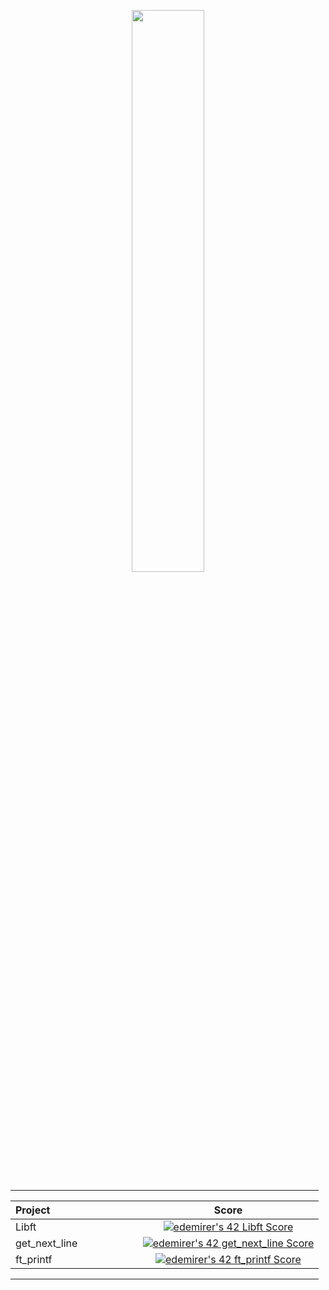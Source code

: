 <p align="center">
<p align="center">
<p align="center">
    <a href="https://profile.intra.42.fr/users/edemirer">
        <img width="48%" 
    src="[![edemirer's 42 stats](https://badge42.vercel.app/api/v2/clkebdejz003008ld0988unau/stats?cursusId=21&coalitionId=359)](https://github.com/JaeSeoKim/badge42)" />
    </a>

  <table widht="48%" align="center">
  <tr style="display:flex; justify-content:space-around; padding:0;">
  <td style="padding:0; margin:0;">

| Project | Score | 
| :- | :-: |
| Libft <img width=150>| [![edemirer's 42 Libft Score](https://badge42.vercel.app/api/v2/clkebdejz003008ld0988unau/project/3143228)](https://github.com/JaeSeoKim/badge42) |
| get_next_line | [![edemirer's 42 get_next_line Score](https://badge42.vercel.app/api/v2/clkebdejz003008ld0988unau/project/3177305)](https://github.com/JaeSeoKim/badge42) |
| ft_printf | [![edemirer's 42 ft_printf Score](https://badge42.vercel.app/api/v2/clkebdejz003008ld0988unau/project/3176602)](https://github.com/JaeSeoKim/badge42) |


  </table>
